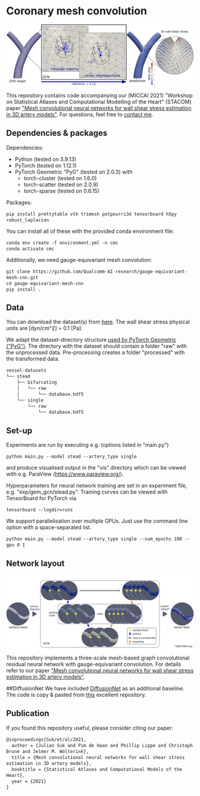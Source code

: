 # Coronary mesh convolution
![architecture](img/pipeline.jpg)

This repository contains code accompanying our (MICCAI 2021) "Workshop on Statistical Atlases and Computational Modelling of the Heart" (STACOM) paper ["Mesh convolutional neural networks for wall shear stress estimation in 3D artery models"](https://link.springer.com/chapter/10.1007/978-3-030-93722-5_11). For questions, feel free to [contact me](mailto:j.m.suk@utwente.nl).

## Dependencies & packages
Dependencies:
* Python (tested on 3.9.13)
* PyTorch (tested on 1.12.1)
* PyTorch Geometric "PyG" (tested on 2.0.3) with
  * torch-cluster (tested on 1.6.0)
  * torch-scatter (tested on 2.0.9)
  * torch-sparse (tested on 0.6.15)

Packages:
```
pip install prettytable vtk trimesh potpourri3d tensorboard h5py robust_laplacian
```

You can install all of these with the provided conda environment file:
```
conda env create -f environment.yml -n cmc
conda activate cmc
```

Additionally, we need gauge-equivariant mesh convolution:
```
git clone https://github.com/Qualcomm-AI-research/gauge-equivariant-mesh-cnn.git
cd gauge-equivariant-mesh-cnn
pip install .
```

## Data
You can download the dataset(s) from [here](https://drive.google.com/drive/folders/18lNjZPYKLmd7w-UX7GwepHAy2R-3YP3W?usp=sharing). The wall shear stress physical units are [dyn/cm^2] = 0.1 [Pa].

We adapt the dataset-directory structure [used by PyTorch Geometric ("PyG")](https://pytorch-geometric.readthedocs.io/en/latest/notes/create_dataset.html). The directory with the dataset should contain a folder "raw" with the unprocessed data. Pre-processing creates a folder "processed" with the transformed data.
```
vessel-datasets
└── stead
    ├── bifurcating
    │   └── raw
    │       └── database.hdf5
    └── single
        └── raw
            └── database.hdf5
```

## Set-up
Experiments are run by executing e.g. (options listed in "main.py")
```
python main.py --model stead --artery_type single
```
and produce visualised output in the "vis" directory which can be viewed with e.g. ParaView (https://www.paraview.org/).

Hyperparameters for neural network training are set in an experiment file, e.g. "exp/gem_gcn/stead.py". Training curves can be viewed with TensorBoard for PyTorch via
```
tensorboard --logdir=runs
```
We support parallelisation over multiple GPUs. Just use the command line option with a space-separated list.
```
python main.py --model stead --artery_type single --num_epochs 100 --gpu 0 1
```

## Network layout
![architecture](img/architecture.jpg)
This repository implements a three-scale mesh-based graph convolutional residual neural network with gauge-equivariant convolution. For details refer to our paper ["Mesh convolutional neural networks for wall shear stress estimation in 3D artery models"](https://arxiv.org/abs/2109.04797).

##DiffusionNet
We have included [DiffusionNet](https://arxiv.org/abs/2012.00888) as an additional baseline. The code is copy & pasted from [this](https://github.com/nmwsharp/diffusion-net) excellent repository.

## Publication
If you found this repository useful, please consider citing our paper:
```
@inproceedings{Suk/et/al/2021,
  author = {Julian Suk and Pim de Haan and Phillip Lippe and Christoph Brune and Jelmer M. Wolterink},
  title = {Mesh convolutional neural networks for wall shear stress estimation in 3D artery models},
  booktitle = {Statistical Atlases and Computational Models of the Heart},
  year = {2021}
}
```
